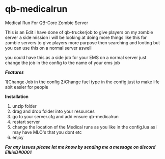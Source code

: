 # qb-medicalrun
Medical Run For QB-Core Zombie Server 

This is an Edit i have done of qb-truckerjob to give players on my zombie server a side mission i will be looking at doing more things like this for zombie servers to give players more purpose then searching and looting but you can use this on a normal server aswell 

you could have this as a side job for your EMS on a normal server just change the job in the config to the name of your ems job

***Features*** 

1)Change Job in the config
2)Change fuel type in the config just to make life abit easier for people 

**Installation**

1) unzip folder
2) drag and drop folder into your resources
3) go to your server.cfg and add ensure qb-medicalrun
4) restart server
5) change the location of the Medical runs as you like in the config.lua as i may have MLO's that you dont etc
6) enjoy

***For any issues please let me know by sending me a message on discord ElkieD#0001***

